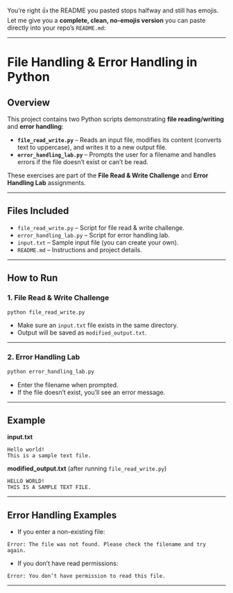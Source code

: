 You’re right 👍 the README you pasted stops halfway and still has emojis.
Let me give you a **complete, clean, no-emojis version** you can paste directly into your repo’s `README.md`:

---

# File Handling & Error Handling in Python

## Overview

This project contains two Python scripts demonstrating **file reading/writing** and **error handling**:

- **`file_read_write.py`** – Reads an input file, modifies its content (converts text to uppercase), and writes it to a new output file.
- **`error_handling_lab.py`** – Prompts the user for a filename and handles errors if the file doesn’t exist or can’t be read.

These exercises are part of the **File Read & Write Challenge** and **Error Handling Lab** assignments.

---

## Files Included

- `file_read_write.py` – Script for file read & write challenge.
- `error_handling_lab.py` – Script for error handling lab.
- `input.txt` – Sample input file (you can create your own).
- `README.md` – Instructions and project details.

---

## How to Run

### 1. File Read & Write Challenge

```bash
python file_read_write.py
```

- Make sure an `input.txt` file exists in the same directory.
- Output will be saved as `modified_output.txt`.

---

### 2. Error Handling Lab

```bash
python error_handling_lab.py
```

- Enter the filename when prompted.
- If the file doesn’t exist, you’ll see an error message.

---

## Example

**input.txt**

```
Hello world!
This is a sample text file.
```

**modified_output.txt** (after running `file_read_write.py`)

```
HELLO WORLD!
THIS IS A SAMPLE TEXT FILE.
```

---

## Error Handling Examples

- If you enter a non-existing file:

```
Error: The file was not found. Please check the filename and try again.
```

- If you don’t have read permissions:

```
Error: You don’t have permission to read this file.
```

---
